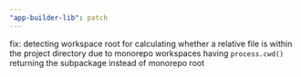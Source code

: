 ```yaml
---
"app-builder-lib": patch
---
```


fix: detecting workspace root for calculating whether a relative file is within the project directory due to monorepo workspaces having `process.cwd()` returning the subpackage instead of monorepo root
